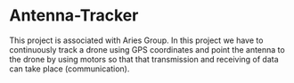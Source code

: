 # Antenna-Tracker
This project is associated with Aries Group. In this project we have to continuously track a drone using GPS coordinates and point the antenna to the drone by using motors so that that transmission and receiving of data can take place (communication).
